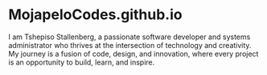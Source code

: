 # MojapeloCodes.github.io
I am Tshepiso Stallenberg, a passionate software developer and systems administrator who thrives at the intersection of technology and creativity. My journey is a fusion of code, design, and innovation, where every project is an opportunity to build, learn, and inspire.
